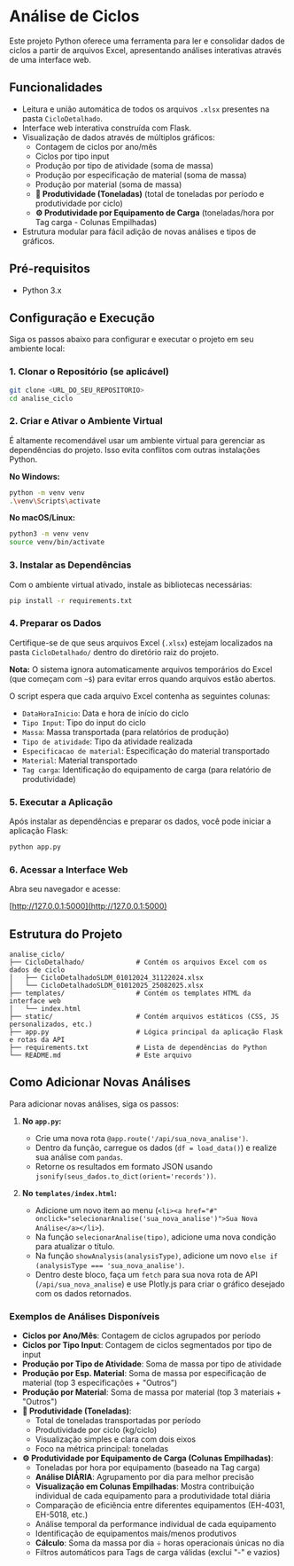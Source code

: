# Análise de Ciclos

Este projeto Python oferece uma ferramenta para ler e consolidar dados de ciclos a partir de arquivos Excel, apresentando análises interativas através de uma interface web.

## Funcionalidades

- Leitura e união automática de todos os arquivos `.xlsx` presentes na pasta `CicloDetalhado`.
- Interface web interativa construída com Flask.
- Visualização de dados através de múltiplos gráficos:
  - Contagem de ciclos por ano/mês
  - Ciclos por tipo input
  - Produção por tipo de atividade (soma de massa)
  - Produção por especificação de material (soma de massa)
  - Produção por material (soma de massa)
  - **🚛 Produtividade (Toneladas)** (total de toneladas por período e produtividade por ciclo)
  - **⚙️ Produtividade por Equipamento de Carga** (toneladas/hora por Tag carga - Colunas Empilhadas)
- Estrutura modular para fácil adição de novas análises e tipos de gráficos.

## Pré-requisitos

- Python 3.x

## Configuração e Execução

Siga os passos abaixo para configurar e executar o projeto em seu ambiente local:

### 1. Clonar o Repositório (se aplicável)

```bash
git clone <URL_DO_SEU_REPOSITORIO>
cd analise_ciclo
```

### 2. Criar e Ativar o Ambiente Virtual

É altamente recomendável usar um ambiente virtual para gerenciar as dependências do projeto. Isso evita conflitos com outras instalações Python.

**No Windows:**

```bash
python -m venv venv
.\venv\Scripts\activate
```

**No macOS/Linux:**

```bash
python3 -m venv venv
source venv/bin/activate
```

### 3. Instalar as Dependências

Com o ambiente virtual ativado, instale as bibliotecas necessárias:

```bash
pip install -r requirements.txt
```

### 4. Preparar os Dados

Certifique-se de que seus arquivos Excel (`.xlsx`) estejam localizados na pasta `CicloDetalhado/` dentro do diretório raiz do projeto.

**Nota:** O sistema ignora automaticamente arquivos temporários do Excel (que começam com `~$`) para evitar erros quando arquivos estão abertos.

O script espera que cada arquivo Excel contenha as seguintes colunas:

- `DataHoraInicio`: Data e hora de início do ciclo
- `Tipo Input`: Tipo do input do ciclo
- `Massa`: Massa transportada (para relatórios de produção)
- `Tipo de atividade`: Tipo da atividade realizada
- `Especificacao de material`: Especificação do material transportado
- `Material`: Material transportado
- `Tag carga`: Identificação do equipamento de carga (para relatório de produtividade)

### 5. Executar a Aplicação

Após instalar as dependências e preparar os dados, você pode iniciar a aplicação Flask:

```bash
python app.py
```

### 6. Acessar a Interface Web

Abra seu navegador e acesse:

[http://127.0.0.1:5000](http://127.0.0.1:5000)

## Estrutura do Projeto

```
analise_ciclo/
├── CicloDetalhado/             # Contém os arquivos Excel com os dados de ciclo
│   ├── CicloDetalhadoSLDM_01012024_31122024.xlsx
│   └── CicloDetalhadoSLDM_01012025_25082025.xlsx
├── templates/                  # Contém os templates HTML da interface web
│   └── index.html
├── static/                     # Contém arquivos estáticos (CSS, JS personalizados, etc.)
├── app.py                      # Lógica principal da aplicação Flask e rotas da API
├── requirements.txt            # Lista de dependências do Python
└── README.md                   # Este arquivo
```

## Como Adicionar Novas Análises

Para adicionar novas análises, siga os passos:

1.  **No `app.py`:**

    - Crie uma nova rota `@app.route('/api/sua_nova_analise')`.
    - Dentro da função, carregue os dados (`df = load_data()`) e realize sua análise com `pandas`.
    - Retorne os resultados em formato JSON usando `jsonify(seus_dados.to_dict(orient='records'))`.

2.  **No `templates/index.html`:**
    - Adicione um novo item ao menu (`<li><a href="#" onclick="selecionarAnalise('sua_nova_analise')">Sua Nova Análise</a></li>`).
    - Na função `selecionarAnalise(tipo)`, adicione uma nova condição para atualizar o título.
    - Na função `showAnalysis(analysisType)`, adicione um novo `else if (analysisType === 'sua_nova_analise')`.
    - Dentro deste bloco, faça um `fetch` para sua nova rota de API (`/api/sua_nova_analise`) e use Plotly.js para criar o gráfico desejado com os dados retornados.

### Exemplos de Análises Disponíveis

- **Ciclos por Ano/Mês**: Contagem de ciclos agrupados por período
- **Ciclos por Tipo Input**: Contagem de ciclos segmentados por tipo de input
- **Produção por Tipo de Atividade**: Soma de massa por tipo de atividade
- **Produção por Esp. Material**: Soma de massa por especificação de material (top 3 especificações + "Outros")
- **Produção por Material**: Soma de massa por material (top 3 materiais + "Outros")
- **🚛 Produtividade (Toneladas)**:
  - Total de toneladas transportadas por período
  - Produtividade por ciclo (kg/ciclo)
  - Visualização simples e clara com dois eixos
  - Foco na métrica principal: toneladas
- **⚙️ Produtividade por Equipamento de Carga (Colunas Empilhadas)**:
  - Toneladas por hora por equipamento (baseado na Tag carga)
  - **Análise DIÁRIA**: Agrupamento por dia para melhor precisão
  - **Visualização em Colunas Empilhadas**: Mostra contribuição individual de cada equipamento para a produtividade total diária
  - Comparação de eficiência entre diferentes equipamentos (EH-4031, EH-5018, etc.)
  - Análise temporal da performance individual de cada equipamento
  - Identificação de equipamentos mais/menos produtivos
  - **Cálculo**: Soma da massa por dia ÷ horas operacionais únicas no dia
  - Filtros automáticos para Tags de carga válidas (exclui "-" e vazios)
